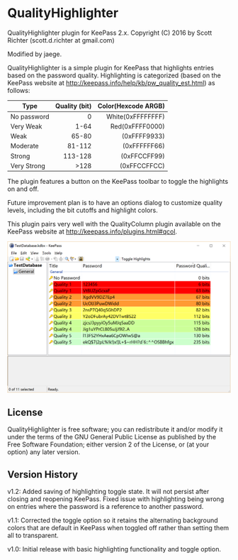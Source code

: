 # QualityHighlighter
QualityHighlighter plugin for KeePass 2.x.
Copyright (C) 2016 by Scott Richter (scott.d.richter at gmail.com)

Modified by jaege.

QualityHighlighter is a simple plugin for KeePass that highlights entries based on the password quality. Highlighting is categorized (based on the KeePass website at http://keepass.info/help/kb/pw_quality_est.html) as follows:

|    Type     | Quality (bit) | Color(Hexcode ARGB) |
| ----------- | ------------: | ------------------: |
| No password |             0 |   White(0xFFFFFFFF) |
| Very Weak   |          1-64 |     Red(0xFFFF0000) |
| Weak        |         65-80 |        (0xFFFF9933) |
| Moderate    |        81-112 |        (0xFFFFFF66) |
| Strong      |       113-128 |        (0xFFCCFF99) |
| Very Strong |          >128 |        (0xFFCCFFCC) |

The plugin features a button on the KeePass toolbar to toggle the highlights on and off.

Future improvement plan is to have an options dialog to customize quality levels, including the bit cutoffs and highlight colors.

This plugin pairs very well with the QualityColumn plugin available on the KeePass website at http://keepass.info/plugins.html#qcol.

![Example Screenshot](example.png)

## License

QualityHighlighter is free software; you can redistribute it and/or modify it under the terms of the GNU General Public License as published by the Free Software Foundation; either version 2 of the License, or (at your option) any later version.

## Version History

v1.2: Added saving of highlighting toggle state. It will not persist after closing and reopening KeePass. Fixed issue with highlighting being wrong on entries where the password is a reference to another password.

v1.1: Corrected the toggle option so it retains the alternating background colors that are default in KeePass when toggled off rather than setting them all to transparent.

v1.0: Initial release with basic highlighting functionality and toggle option.
